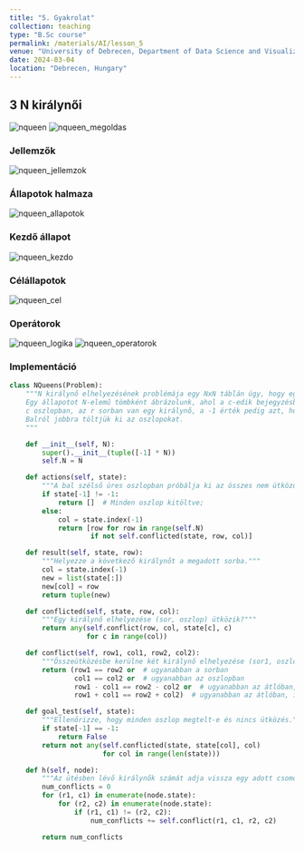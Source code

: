```yaml
---
title: "5. Gyakrolat"
collection: teaching
type: "B.Sc course"
permalink: /materials/AI/lesson_5
venue: "University of Debrecen, Department of Data Science and Visualization"
date: 2024-03-04
location: "Debrecen, Hungary"
---
```


## 3 N királynői

<img src="https://robertlakatos.github.io/me/materials/AI/images/nqueen.png" alt="nqueen">

<img src="https://robertlakatos.github.io/me/materials/AI/images/nqueen_megoldas.png" alt="nqueen_megoldas">

### Jellemzők

<img src="https://robertlakatos.github.io/me/materials/AI/images/nqueen_jellemzok.png" alt="nqueen_jellemzok"> 

### Állapotok halmaza

<img src="https://robertlakatos.github.io/me/materials/AI/images/nqueen_allapotok.png" alt="nqueen_allapotok">

### Kezdő állapot

<img src="https://robertlakatos.github.io/me/materials/AI/images/nqueen_kezdo.png" alt="nqueen_kezdo">

### Célállapotok

<img src="https://robertlakatos.github.io/me/materials/AI/images/nqueen_cel.png" alt="nqueen_cel">

### Operátorok

<img src="https://robertlakatos.github.io/me/materials/AI/images/nqueen_logika.png" alt="nqueen_logika">

<img src="https://robertlakatos.github.io/me/materials/AI/images/nqueen_operatorok.png" alt="nqueen_operatorok">

### Implementáció

```python
class NQueens(Problem):
    """N királynő elhelyezésének problémája egy NxN táblán úgy, hogy egyik sem üti a másikat. 
    Egy állapotot N-elemű tömbként ábrázolunk, ahol a c-edik bejegyzésben szereplő r értéke azt jelenti, hogy a 
    c oszlopban, az r sorban van egy királynő, a -1 érték pedig azt, hogy a c-edik oszlop még nem lett kitöltve. 
    Balról jobbra töltjük ki az oszlopokat.
    """

    def __init__(self, N):
        super().__init__(tuple([-1] * N))
        self.N = N

    def actions(self, state):
        """A bal szélső üres oszlopban próbálja ki az összes nem ütköző sort. """
        if state[-1] != -1:
            return []  # Minden oszlop kitöltve;
        else:
            col = state.index(-1)
            return [row for row in range(self.N)
                    if not self.conflicted(state, row, col)]

    def result(self, state, row):
        """Helyezze a következő királynőt a megadott sorba."""
        col = state.index(-1)
        new = list(state[:])
        new[col] = row
        return tuple(new)

    def conflicted(self, state, row, col):
        """Egy királynő elhelyezése (sor, oszlop) ütközik?"""
        return any(self.conflict(row, col, state[c], c)
                   for c in range(col))

    def conflict(self, row1, col1, row2, col2):
        """Összeütközésbe kerülne két királynő elhelyezése (sor1, oszlop1) és (sor2, oszlop2)?"""
        return (row1 == row2 or  # ugyanabban a sorban
                col1 == col2 or  # ugyanabban az oszlopban
                row1 - col1 == row2 - col2 or  # ugyanabban az átlóban, irány: \
                row1 + col1 == row2 + col2)  # ugyanabban az átlóban, irány: /

    def goal_test(self, state):
        """Ellenőrizze, hogy minden oszlop megtelt-e és nincs ütközés."""
        if state[-1] == -1:
            return False
        return not any(self.conflicted(state, state[col], col)
                       for col in range(len(state)))

    def h(self, node):
        """Az ütésben lévő királynők számát adja vissza egy adott csomóponthoz"""
        num_conflicts = 0
        for (r1, c1) in enumerate(node.state):
            for (r2, c2) in enumerate(node.state):
                if (r1, c1) != (r2, c2):
                    num_conflicts += self.conflict(r1, c1, r2, c2)

        return num_conflicts
```